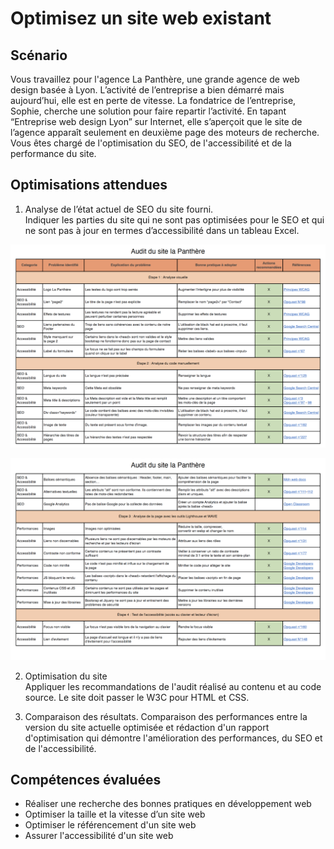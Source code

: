 # Optimisez un site web existant  

## Scénario 
Vous travaillez pour l'agence La Panthère, une grande agence de web design basée à Lyon. L’activité de l’entreprise a bien démarré mais aujourd’hui, elle est en perte de vitesse. La fondatrice de l’entreprise, Sophie, cherche une solution pour faire repartir l’activité. En tapant “Entreprise web design Lyon” sur Internet, elle s’aperçoit que le site de l’agence apparaît seulement en deuxième page des moteurs de recherche. Vous êtes chargé de l'optimisation du SEO, de l'accessibilité et de la performance du site. 

## Optimisations attendues  

1. Analyse de l’état actuel de SEO du site fourni.  
Indiquer les parties du site qui ne sont pas optimisées pour le SEO et qui ne sont pas à jour en termes d’accessibilité dans un tableau Excel. 

![Tableau Audit page 1](./img/audit_page1.png)  


![Tableau Audit page 1](./img/audit_page2.png)  



2. Optimisation du site  
Appliquer les recommandations de l'audit réalisé au contenu et au code source. Le site doit passer le W3C pour HTML et CSS.  

3. Comparaison des résultats.
Comparaison des performances entre la version du site actuelle optimisée et rédaction d'un rapport d'optimisation qui démontre l'amélioration des performances, du SEO et de l'accessibilité.

## Compétences évaluées  
- Réaliser une recherche des bonnes pratiques en développement web  
- Optimiser la taille et la vitesse d’un site web   
- Optimiser le référencement d'un site web  
- Assurer l'accessibilité d'un site web  
